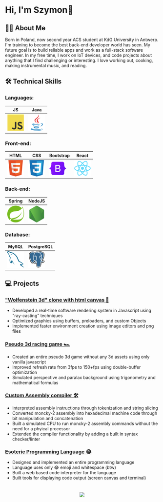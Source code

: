 # Hi, I'm Szymon👋
<!--
[![trophy](https://github-profile-trophy.vercel.app/?username=vlakoosh&title=Stars,Followers,Commits,Repositories,MultipleLang,PullRequest&theme=radical)](https://github.com/ryo-ma/github-profile-trophy)
-->
<!--
**Vlakoosh/vlakoosh** is a ✨ _special_ ✨ repository because its `README.md` (this file) appears on your GitHub profile.

Here are some ideas to get you started:

- 🔭 I’m currently working on ...
- 🌱 I’m currently learning ...
- 👯 I’m looking to collaborate on ...
- 🤔 I’m looking for help with ...
- 💬 Ask me about ...
- 📫 How to reach me: ...
- 😄 Pronouns: ...
- ⚡ Fun fact: ...
-->

## 👩‍💻 About Me

Born in Poland, now second year ACS student at KdG University in Antwerp. I'm training to become the best back-end developer world has seen. My future goal is to build reliable apps and work as a full-stack software engineer. In my free time, I work on IoT devices, and code projects about anything that I find challenging or interesting. I love working out, cooking, making instrumental music, and reading.

## 🛠️ Technical Skills

### Languages:
| JS | Java |
|----------|-----|
|<img src="https://github.com/devicons/devicon/blob/master/icons/javascript/javascript-original.svg" title="JavaScript" alt="JavaScript" width="55" height="55"/> |  <img src="https://github.com/devicons/devicon/blob/master/icons/java/java-original.svg" title="Java" alt="Java" width="55" height="55"/>|

### Front-end: 
| HTML | CSS | Bootstrap | React |
|----------|----------|-----|-----|
|  <img src="https://github.com/devicons/devicon/blob/master/icons/html5/html5-original.svg" title="html"  alt="html" width="55" height="55"/> |  <img src="https://github.com/devicons/devicon/blob/master/icons/css3/css3-original.svg" title="CSS"  alt="CSS" width="55" height="55"/> | <img src="https://github.com/devicons/devicon/blob/master/icons/bootstrap/bootstrap-original.svg" title="BulmaCSS" alt="BulmaCSS" width="55" height="55"/>| <img src="https://github.com/devicons/devicon/blob/master/icons/react/react-original.svg" title="React" width="55" height="55" alt="React"/>

### Back-end: 
| Spring | NodeJS | 
|--------|--------|
|  <img src="https://github.com/devicons/devicon/blob/master/icons/spring/spring-original.svg" title="django"  alt="django" width="55" height="55"/> |  <img src="https://github.com/devicons/devicon/blob/master/icons/nodejs/nodejs-original.svg" title="nodeJS"  alt="nodeJS" width="55" height="55"/> |

### Database:
| MySQL | PostgreSQL |
|----------|----------|
|<img src="https://github.com/devicons/devicon/blob/master/icons/mysql/mysql-original.svg" title="MySQL" alt="MySQL" width="55" height="55"/>|<img src="https://github.com/devicons/devicon/blob/master/icons/postgresql/postgresql-original.svg" title="pg" alt="pg" width="55" height="55"/>|


## 💻 Projects

### ["Wolfenstein 3d" clone with html canvas 🔫](https://github.com/Vlakoosh/js-wolfenstein3d-clone)
- Developed a real-time software rendering system in Javascript using "ray-casting" techniques 
- Optimized graphics using buffers, preloaders, and custom Objects
- Implemented faster environment creation using image editors and png files

### [Pseudo 3d racing game 🏎️](https://github.com/Vlakoosh/js-pseudo-3d-racing-game)
- Created an entire pseudo 3d game without any 3d assets using only vanilla javascript
- Improved refresh rate from 3fps to 150+fps using double-buffer optimization
- Simulated perspective and paralax background using trigonometry and mathematical formulas

### [Custom Assembly compiler 🛠️](https://github.com/Vlakoosh/moncky-2-java-interpreter)
- Interpreted assembly instructions through tokenization and string slicing
- Converted moncky-2 assembly into hexadecimal machine code through bit manipulation and concatenation
- Built a simulated CPU to run moncky-2 assembly commands without the need for a phyical processor
- Extended the compiler functionality by adding a built in syntax checker/linter

### [Esoteric Programming Language 😂](https://github.com/Vlakoosh/x16joy)
- Designed and implemented an entire programming language
- Language uses only 😂 emoji and whitespace (btw)
- Built a web based code interpreter for the language
- Built tools for displaying code output (screen canvas and terminal)
# 
<p align="center">
  <img src="https://profile-counter.glitch.me/{vlakoosh}/count.svg">
</p>

